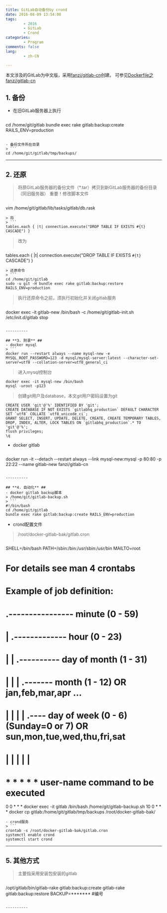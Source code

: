 ```yaml
---
title: GitLab自动备份by crond
date: 2016-08-09 13:54:08
tags:
        - 2016
        - GitLab
        - Crond
categories:
        - Program
comments: false
lang:
        - zh-CN

---
```

本文涉及的GitLab为中文版，采用[fanzi/gitlab-cn](https://hub.docker.com/r/fanzi/gitlab-cn/)创建。
可参见[Dockerfile之fanzi/gitlab-cn](http://www.fanzicai.com/blog_hexo/Program/20160602-Dockerfile%E4%B9%8Bfanzi-gitlab-cn.html)

<!-- more -->

## **1. 备份** ##
- 在旧GitLab服务器上执行
> ```
cd /home/git/gitlab
bundle exec rake gitlab:backup:create RAILS_ENV=production
```

- 备份文件所在目录
> ```
cd /home/git/gitlab/tmp/backups/
```

----------

## **2. 还原** ##
> 将原GitLab服务器的备份文件（*.tar）拷贝到新GitLab服务器的备份目录（同旧服务器）
> 重要！修改脚本文件
> ```
vim /home/git/gitlab/lib/tasks/gitlab/db.rask
```
> 将
> ```
tables.each { |t| connection.execute("DROP TABLE IF EXISTS #{t} CASCADE") }
```
> 改为
> ```
tables.each { |t| connection.execute("DROP TABLE IF EXISTS `#{t}` CASCADE") }
```
> 还原命令
> ```
cd /home/git/gitlab
sudo -u git -H bundle exec rake gitlab:backup:restore RAILS_ENV=production 
```
> 执行还原命令之前，须执行初始化并关闭gitlab服务
> ```
docker exec -it gitlab-new /bin/bash -c /home/git/gitlab-init.sh
/etc/init.d/gitlab stop
```

----------

## **3. 附录** ##
- docker mysql
> ```
docker run --restart always --name mysql-new -e MYSQL_ROOT_PASSWORD=123 -d mysql/mysql-server:latest --character-set-server=utf8 --collation-server=utf8_general_ci 
```
> 进入mysql控制台
```
docker exec -it mysql-new /bin/bash
mysql -uroot -p123
```
> 创建git用户及database，本文git用户密码设置为git
```
CREATE USER 'git'@'%' IDENTIFIED BY 'git';
CREATE DATABASE IF NOT EXISTS `gitlabhq_production` DEFAULT CHARACTER SET `utf8` COLLATE `utf8_unicode_ci`;
GRANT SELECT, INSERT, UPDATE, DELETE, CREATE, CREATE TEMPORARY TABLES, DROP, INDEX, ALTER, LOCK TABLES ON `gitlabhq_production`.* TO 'git'@'%';
flush privileges;
\q
```

- docker gitlab
> ```
docker run -it --detach --restart always --link mysql-new:mysql -p 80:80 -p 22:22 --name gitlab-new fanzi/gitlab-cn
```

----------

## **4. 自动化** ##
- docker gitlab backup脚本
> /home/git/gitlab-backup.sh
> ```
#!/bin/bash
cd /home/git/gitlab
bundle exec rake gitlab:backup:create RAILS_ENV=production
```
- crond配置文件
> /root/docker-gitlab-bak/gitlab.cron
> ```
SHELL=/bin/bash
PATH=/sbin:/bin:/usr/sbin:/usr/bin
MAILTO=root
# For details see man 4 crontabs
# Example of job definition:
# .---------------- minute (0 - 59)
# |  .------------- hour (0 - 23)
# |  |  .---------- day of month (1 - 31)
# |  |  |  .------- month (1 - 12) OR jan,feb,mar,apr ...
# |  |  |  |  .---- day of week (0 - 6) (Sunday=0 or 7) OR sun,mon,tue,wed,thu,fri,sat
# |  |  |  |  |
# *  *  *  *  * user-name  command to be executed
0 0 * * * docker exec -it gitlab /bin/bash /home/git/gitlab-backup.sh
10 0 * * * docker cp gitlab:/home/git/gitlab/tmp/backups /root/docker-gitlab-bak/
```
- crond服务
> ```
crontab -s /root/docker-gitlab-bak/gitlab.cron
systemctl enable crond
systemctl start crond
```

----------

## **5. 其他方式** ##
> 主要指采用安装包安装的gitlab
> ```
/opt/gitlab/bin/gitlab-rake gitlab:backup:create
gitlab-rake gitlab:backup:restore BACKUP=*******  #编号
```

----------
